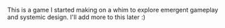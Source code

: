 This is a game I started making on a whim to explore emergent gameplay and systemic design. I'll add more to this later :)
